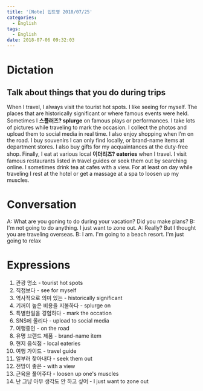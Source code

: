 ```yaml
---
title: '[Note] 입트영 2018/07/25'
categories:
  - English
tags:
  - English
date: 2018-07-06 09:32:03
---
```


# Dictation

## Talk about things that you do during trips

When I travel, I always visit the tourist hot spots. I like seeing for myself. The places that are historically significant or where famous events were held. Sometimes I **스플러즈? splurge** on famous plays or performances. I take lots of pictures while traveling to mark the occasion. I collect the photos and upload them to social media in real time. I also enjoy shopping when I’m on the road. I buy souvenirs I can only find locally, or brand-name items at department stores. I also buy gifts for my acquaintances at the duty-free shop. Finally, I eat at various local **이더리즈? eateries** when I travel. I visit famous restaurants listed in travel guides or seek them out by searching online. I sometimes drink tea at cafes with a view. For at least on day while traveling I rest at the hotel or get a massage at a spa to loosen up my muscles.

# Conversation

A: What are you goning to do during your vacation? Did you make plans?
B: I'm not going to do anything. I just want to zone out.
A: Really? But I thought you are traveling overseas. 
B: I am. I'm going to a beach resort. I'm just going to relax

# Expressions

1. 관광 명소 - tourist hot spots
2. 직접보다 - see for myself
3. 역사적으로 의미 있는 - historically significant
4. 기꺼이 높은 비용을 지불하다 - splurge on
5. 특별한일을 경험하다 - mark the occation
6. SNS에 올리다 - upload to social media
7. 여행중인 - on the road
8. 유명 브랜드 제품 - brand-name item
9. 현지 음식점 - local eateries
10. 여행 가이드 - travel guide
11. 일부러 찾아내다 - seek them out
12. 전망이 좋은 - with a view
13. 근육을 풀어주다 - loosen up one's muscles
14. 난 그냥 아무 생각도 안 하고 싶어 - I just want to zone out